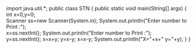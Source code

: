 import java.util.*;
public class STN
{
public static void main(String[] args) 
{
	int x=0,y=0;	
	Scanner ss=new Scanner(System.in);
	System.out.println("Enter number to Print :");	
	x=ss.nextInt();
	System.out.println("Enter number to Print :");	
	y=ss.nextInt();
	x=x+y;
	y=x-y;
	x=x-y;
	System.out.println("X="+x+" y="+y);
}
}	
